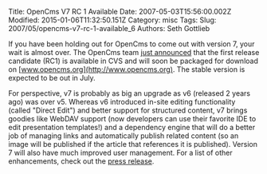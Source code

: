 Title: OpenCms V7 RC 1 Available
Date: 2007-05-03T15:56:00.002Z
Modified: 2015-01-06T11:32:50.151Z
Category: misc
Tags: 
Slug: 2007/05/opencms-v7-rc-1-available_6
Authors: Seth Gottlieb

If you have been holding out for OpenCms to come out with version 7, your wait is almost over. The OpenCms team [just announced](http://www.opencms.org/opencms/en/shownews.html?id=1195) that the first release candidate (RC1) is available in CVS and will soon be packaged for download on [www.opencms.org](http://www.opencms.org). The stable version is expected to be out in July.  

For perspective, v7 is probably as big an upgrade as v6 (released 2 years ago) was over v5. Whereas v6 introduced in-site editing functionality (called "Direct Edit") and better support for structured content, v7 brings goodies like WebDAV support (now developers can use their favorite IDE to edit presentation templates!) and a dependency engine that will do a better job of managing links and automatically publish related content (so an image will be published if the article that references it is published). Version 7 will also have much improved user management. For a list of other enhancements, check out the [press release](http://www.opencms.org/opencms/en/shownews.html?id=1195).

